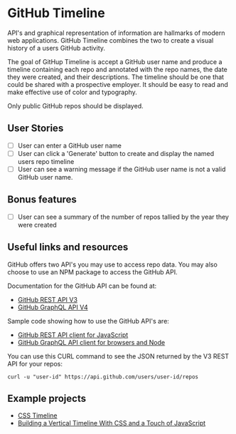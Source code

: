 # GitHub Timeline

API's and graphical representation of information are hallmarks of modern
web applications. GitHub Timeline combines the two to create a visual history
of a users GitHub activity. 

The goal of GitHup Timeline is accept a GitHub user name and produce a
timeline containing each repo and annotated with the repo names, the date
they were created, and their descriptions. The timeline should be one that 
could be shared with a prospective employer. It should be easy to read and
make effective use of color and typography.

Only public GitHub repos should be displayed. 

## User Stories

-   [ ] User can enter a GitHub user name 
-   [ ] User can click a 'Generate' button to create and display the named
users repo timeline
-   [ ] User can see a warning message if the GitHub user name is not a valid
GitHub user name.

## Bonus features

-   [ ] User can see a summary of the number of repos tallied by the year they
were created

## Useful links and resources

GitHub offers two API's you may use to access repo data. You may also choose
to use an NPM package to access the GitHub API.

Documentation for the GitHub API can be found at:

- [GitHub REST API V3](https://developer.github.com/v3/)
- [GitHub GraphQL API V4](https://developer.github.com/v4/)

Sample code showing how to use the GitHub API's are:

- [GitHub REST API client for JavaScript ](https://github.com/octokit/rest.js/)
- [GitHub GraphQL API client for browsers and Node](https://github.com/octokit/graphql.js)

You can use this CURL command to see the JSON returned by the V3 REST API for
your repos:
```
curl -u "user-id" https://api.github.com/users/user-id/repos
```

## Example projects

- [CSS Timeline](https://codepen.io/NilsWe/pen/FemfK)
- [Building a Vertical Timeline With CSS and a Touch of JavaScript](https://codepen.io/tutsplus/pen/QNeJgR)